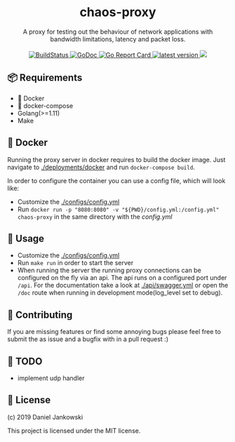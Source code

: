 <h1 align="center">chaos-proxy</h1>

<p align="center">
  A proxy for testing out the behaviour of network applications with bandwidth limitations, latency and packet loss.
  <br><br>
  <a href="https://cloud.drone.io/dj95/chaos-proxy">
    <img alt="BuildStatus" src="https://cloud.drone.io/api/badges/dj95/chaos-proxy/status.svg" />
  </a>
  <a href="https://godoc.org/github.com/dj95/chaos-proxy">
    <img alt="GoDoc" src="https://godoc.org/github.com/dj95/chaos-proxy?status.svg" />
  </a>
  <a href="https://goreportcard.com/report/github.com/dj95/chaos-proxy">
    <img alt="Go Report Card" src="https://goreportcard.com/badge/github.com/dj95/chaos-proxy" />
  </a>
  <a href="https://github.com/dj95/chaos-proxy/releases">
    <img alt="latest version" src="https://img.shields.io/github/tag/dj95/chaos-proxy.svg" />
  </a>
  <a href="https://codecov.io/gh/dj95/chaos-proxy">
    <img src="https://codecov.io/gh/dj95/chaos-proxy/branch/master/graph/badge.svg" />
  </a>
</p>



## 📦 Requirements

- 🐳 Docker
- 🐙 docker-compose
- Golang(>=1.11)
- Make


## 🐳 Docker

Running the proxy server in docker requires to build the docker image.
Just navigate to [./deployments/docker](./deployments/docker) and run `docker-compose build`.

In order to configure the container you can use a config file, which will look like:

- Customize the [./configs/config.yml](./configs/config.yml)
- Run `docker run -p "8080:8080" -v "${PWD}/config.yml:/config.yml" chaos-proxy` in the same directory with the *config.yml*


## 🔧 Usage

- Customize the [./configs/config.yml](./configs/config.yml)
- Run `make run` in order to start the server
- When running the server the running proxy connections can be configured on the fly via an api. The api runs on a configured port under `/api`. For the documentation take a look at [./api/swagger.yml](./api/swagger.yml) or open the `/doc` route when running in development mode(log_level set to debug).


## 🤝 Contributing

If you are missing features or find some annoying bugs please feel free to submit the as issue and a bugfix with in a pull request :)


## 🚧 TODO

- implement udp handler


## 📝 License

(c) 2019 Daniel Jankowski


This project is licensed under the MIT license.
